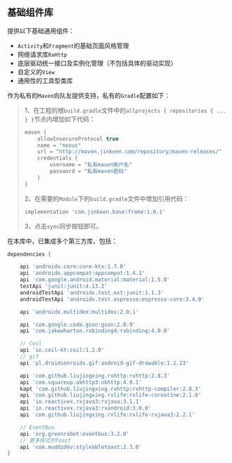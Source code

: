 ## 基础组件库

提供以下基础通用组件：

- `Activity`和`Fragment`的基础页面风格管理
- 网络请求库`RxHttp`
- 底层驱动统一接口及实例化管理（不包括具体的驱动实现）
- 自定义的`View`
- 通用性的工具型类库

作为私有的`Maven`向队友提供支持，私有的`Gradle`配置如下：

> 1、在工程的根`build.gradle`文件中的`allprojects { repositories { ... } }`节点内增加如下代码：
>
> ```groovy
> maven {
>     allowInsecureProtocol true
>     name = "nexus"
>     url = "http://maven.jinkeen.com/repository/maven-releases/"
>     credentials {
>         username = "私有maven账户名"
>         password = "私有maven密码"
>     }
> }
> ```
>
> 2、在需要的`Module`下的`build.gradle`文件中增加引用代码：
>
> ```groovy
> implementation 'com.jinkeen.base:frame:1.0.1'
> ```
>
> 3、点击`sync`同步按钮即可。

在本库中，已集成多个第三方库，包括：

```groovy
dependencies {

    api 'androidx.core:core-ktx:1.7.0'
    api 'androidx.appcompat:appcompat:1.4.1'
    api 'com.google.android.material:material:1.5.0'
    testApi 'junit:junit:4.13.2'
    androidTestApi 'androidx.test.ext:junit:1.1.3'
    androidTestApi 'androidx.test.espresso:espresso-core:3.4.0'

    api 'androidx.multidex:multidex:2.0.1'

    api 'com.google.code.gson:gson:2.8.9'
    api 'com.jakewharton.rxbinding4:rxbinding:4.0.0'

    // Coil
    api 'io.coil-kt:coil:1.2.0'
    // gif
    api 'pl.droidsonroids.gif:android-gif-drawable:1.2.23'

    api 'com.github.liujingxing.rxhttp:rxhttp:2.8.3'
    api 'com.squareup.okhttp3:okhttp:4.9.1'
    kapt 'com.github.liujingxing.rxhttp:rxhttp-compiler:2.8.3'
    api 'com.github.liujingxing.rxlife:rxlife-coroutine:2.1.0'
    api 'io.reactivex.rxjava3:rxjava:3.1.1'
    api 'io.reactivex.rxjava3:rxandroid:3.0.0'
    api 'com.github.liujingxing.rxlife:rxlife-rxjava3:2.2.1'

    // EventBus
    api 'org.greenrobot:eventbus:3.2.0'
    // 更多样式的Toast
    api 'com.muddzdev:styleabletoast:2.3.0'
}
```